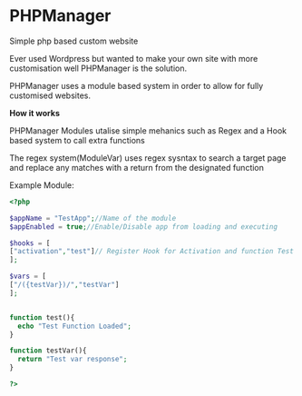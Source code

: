 # PHPManager
Simple php based custom website


Ever used Wordpress but wanted to make your own site with more customisation well PHPManager is the solution.

PHPManager uses a module based system in order to allow for fully customised websites.




 **How it works**
 
 PHPManager Modules utalise simple mehanics such as Regex and a Hook based system to call extra functions
 
 The regex system(ModuleVar) uses regex sysntax to search a target page and replace any matches with a return from the designated function
 
Example Module:
```php
<?php

$appName = "TestApp";//Name of the module
$appEnabled = true;//Enable/Disable app from loading and executing

$hooks = [
["activation","test"]// Register Hook for Activation and function Test
];

$vars = [
["/({testVar})/","testVar"]
];


function test(){
  echo "Test Function Loaded";
}

function testVar(){
  return "Test var response";
}

?>
 ```
 
